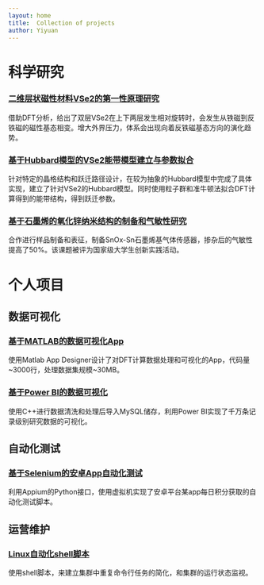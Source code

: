 ```yaml
---
layout: home
title:  Collection of projects
author: Yiyuan
---
```


# 科学研究

### [二维层状磁性材料VSe2的第一性原理研究](./research/VSe2_Ab_initio)
借助DFT分析，给出了双层VSe2在上下两层发生相对旋转时，会发生从铁磁到反铁磁的磁性基态相变。增大外界压力，体系会出现向着反铁磁基态方向的演化趋势。

### [基于Hubbard模型的VSe2能带模型建立与参数拟合](./research/VSe2_Hubbard_Model)
针对特定的晶格结构和跃迁路径设计，在较为抽象的Hubbard模型中完成了具体实现，建立了针对VSe2的Hubbard模型。同时使用粒子群和准牛顿法拟合DFT计算得到的能带结构，得到跃迁参数。

### [基于石墨烯的氧化锌纳米结构的制备和气敏性研究](./research/grapheneSensor)
合作进行样品制备和表征，制备SnOx-Sn石墨烯基气体传感器，掺杂后的气敏性提高了50%。该课题被评为国家级大学生创新实践活动。

# 个人项目

## 数据可视化

### [基于MATLAB的数据可视化App](./project/matlabDataVisualization)
使用Matlab App Designer设计了对DFT计算数据处理和可视化的App，代码量~3000行，处理数据集规模~30MB。

### [基于Power BI的数据可视化](./project/powerBIAutomation)
使用C++进行数据清洗和处理后导入MySQL储存，利用Power BI实现了千万条记录级别研究数据的可视化。

## 自动化测试

### [基于Selenium的安卓App自动化测试](./project/seleniumAutomation)
利用Appium的Python接口，使用虚拟机实现了安卓平台某app每日积分获取的自动化测试脚本。

## 运营维护
### [Linux自动化shell脚本](./project/shellScriptAutomation)
使用shell脚本，来建立集群中重复命令行任务的简化，和集群的运行状态监视。